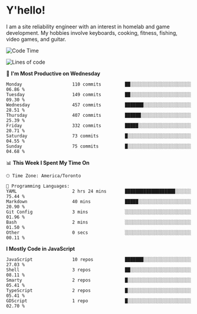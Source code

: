 # Y'hello!
I am a site reliability engineer with an interest in homelab and game development.
My hobbies involve keyboards, cooking, fitness, fishing, video games, and guitar.

<!--START_SECTION:waka-->
![Code Time](http://img.shields.io/badge/Code%20Time-94%20hrs%2042%20mins-blue)

![Lines of code](https://img.shields.io/badge/From%20Hello%20World%20I%27ve%20Written-3.2%20million%20lines%20of%20code-blue)

📅 **I'm Most Productive on Wednesday** 

```text
Monday                   110 commits         ██░░░░░░░░░░░░░░░░░░░░░░░   06.86 % 
Tuesday                  149 commits         ██░░░░░░░░░░░░░░░░░░░░░░░   09.30 % 
Wednesday                457 commits         ███████░░░░░░░░░░░░░░░░░░   28.51 % 
Thursday                 407 commits         ██████░░░░░░░░░░░░░░░░░░░   25.39 % 
Friday                   332 commits         █████░░░░░░░░░░░░░░░░░░░░   20.71 % 
Saturday                 73 commits          █░░░░░░░░░░░░░░░░░░░░░░░░   04.55 % 
Sunday                   75 commits          █░░░░░░░░░░░░░░░░░░░░░░░░   04.68 % 
```


📊 **This Week I Spent My Time On** 

```text
🕑︎ Time Zone: America/Toronto

💬 Programming Languages: 
YAML                     2 hrs 24 mins       ███████████████████░░░░░░   75.44 % 
Markdown                 40 mins             █████░░░░░░░░░░░░░░░░░░░░   20.90 % 
Git Config               3 mins              ░░░░░░░░░░░░░░░░░░░░░░░░░   01.96 % 
Bash                     2 mins              ░░░░░░░░░░░░░░░░░░░░░░░░░   01.50 % 
Other                    0 secs              ░░░░░░░░░░░░░░░░░░░░░░░░░   00.11 % 
```

**I Mostly Code in JavaScript** 

```text
JavaScript               10 repos            ███████░░░░░░░░░░░░░░░░░░   27.03 % 
Shell                    3 repos             ██░░░░░░░░░░░░░░░░░░░░░░░   08.11 % 
Smarty                   2 repos             █░░░░░░░░░░░░░░░░░░░░░░░░   05.41 % 
TypeScript               2 repos             █░░░░░░░░░░░░░░░░░░░░░░░░   05.41 % 
GDScript                 1 repo              █░░░░░░░░░░░░░░░░░░░░░░░░   02.70 % 
```




<!--END_SECTION:waka-->
